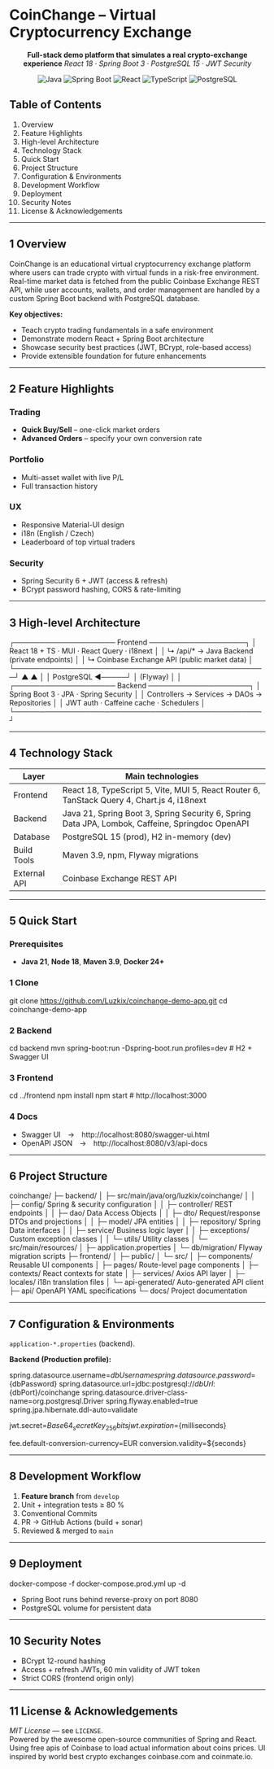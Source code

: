 <!-- README.md -->

# CoinChange – Virtual Cryptocurrency Exchange

<div align="center">
  <strong>Full-stack demo platform that simulates a real crypto-exchange experience</strong>  
  <em>React 18 · Spring Boot 3 · PostgreSQL 15 · JWT Security</em>

![Java](https://img.shields.io/badge/Java-21-orange?style=flat-square&logo=openjdk)
![Spring Boot](https://img.shields.io/badge/Spring%20Boot-3.x-brightgreen?style=flat-square&logo=spring)
![React](https://img.shields.io/badge/React-18-blue?style=flat-square&logo=react)
![TypeScript](https://img.shields.io/badge/TypeScript-5.x-blue?style=flat-square&logo=typescript)
![PostgreSQL](https://img.shields.io/badge/PostgreSQL-15-blue?style=flat-square&logo=postgresql)
</div>

## Table of Contents
1. Overview
2. Feature Highlights
3. High-level Architecture
4. Technology Stack
5. Quick Start
6. Project Structure
7. Configuration & Environments
8. Development Workflow
9. Deployment
10. Security Notes
11. License & Acknowledgements

---

## 1  Overview
CoinChange is an educational virtual cryptocurrency exchange platform where users can trade crypto with virtual funds in a risk-free environment. Real-time market data is fetched from the public Coinbase Exchange REST API, while user accounts, wallets, and order management are handled by a custom Spring Boot backend with PostgreSQL database.

**Key objectives:**
* Teach crypto trading fundamentals in a safe environment
* Demonstrate modern React + Spring Boot architecture
* Showcase security best practices (JWT, BCrypt, role-based access)
* Provide extensible foundation for future enhancements

---

## 2  Feature Highlights
### Trading
* **Quick Buy/Sell** – one-click market orders
* **Advanced Orders** – specify your own conversion rate
### Portfolio
* Multi-asset wallet with live P/L
* Full transaction history
### UX
* Responsive Material-UI design
* i18n (English / Czech)
* Leaderboard of top virtual traders
### Security
* Spring Security 6 + JWT (access & refresh)
* BCrypt password hashing, CORS & rate-limiting

---

## 3  High-level Architecture

┌──────────────────── Frontend ───────────────────┐
│ React 18 + TS · MUI · React Query · i18next │
│ ↳ /api/* → Java Backend (private endpoints) │
│ ↳ Coinbase Exchange API (public market data) │
└──────────────────────────────────────────────────┘
▲ ▲
│ │
PostgreSQL ◄─────┘ │
(Flyway) │
│
┌──────────────────── Backend ────────────────────┐
│ Spring Boot 3 · JPA · Spring Security │
│ Controllers → Services → DAOs → Repositories │
│ JWT auth · Caffeine cache · Schedulers │
└─────────────────────────────────────────────────┘

---

## 4  Technology Stack
| Layer        | Main technologies                                                                               |
|--------------|-------------------------------------------------------------------------------------------------|
| Frontend     | React 18, TypeScript 5, Vite, MUI 5, React Router 6, TanStack Query 4, Chart.js 4, i18next      |
| Backend      | Java 21, Spring Boot 3, Spring Security 6, Spring Data JPA, Lombok, Caffeine, Springdoc OpenAPI |
| Database     | PostgreSQL 15 (prod), H2 in-memory (dev)                                                        |
| Build Tools  | Maven 3.9, npm, Flyway migrations                                                               |
| External API | Coinbase Exchange REST API                                                                      |

---

## 5  Quick Start

### Prerequisites
* **Java 21**, **Node 18**, **Maven 3.9**, **Docker 24+**

### 1  Clone
git clone https://github.com/Luzkix/coinchange-demo-app.git
cd coinchange-demo-app

### 2  Backend
cd backend
mvn spring-boot:run -Dspring-boot.run.profiles=dev # H2 + Swagger UI

### 3  Frontend
cd ../frontend
npm install
npm start # http://localhost:3000

### 4  Docs
* Swagger UI → http://localhost:8080/swagger-ui.html
* OpenAPI JSON → http://localhost:8080/v3/api-docs

---

## 6  Project Structure

coinchange/
├─ backend/
│ ├─ src/main/java/org/luzkix/coinchange/
│ │ ├─ config/ Spring & security configuration
│ │ ├─ controller/ REST endpoints
│ │ ├─ dao/ Data Access Objects
│ │ ├─ dto/ Request/response DTOs and projections
│ │ ├─ model/ JPA entities
│ │ ├─ repository/ Spring Data interfaces
│ │ ├─ service/ Business logic layer
│ │ ├─ exceptions/ Custom exception classes
│ │ └─ utils/ Utility classes
│ └─ src/main/resources/
│ ├─ application.properties
│ └─ db/migration/ Flyway migration scripts
├─ frontend/
│ ├─ public/
│ └─ src/
│ ├─ components/ Reusable UI components
│ ├─ pages/ Route-level page components
│ ├─ contexts/ React contexts for state
│ ├─ services/ Axios API layer
│ ├─ locales/ i18n translation files
│ └─ api-generated/ Auto-generated API client
├─ api/ OpenAPI YAML specifications
└─ docs/ Project documentation


---

## 7  Configuration & Environments
`application-*.properties` (backend).

**Backend (Production profile):**

spring.datasource.username=${dbUsername}
spring.datasource.password=${dbPassword}
spring.datasource.url=jdbc:postgresql://${dbUrl}:${dbPort}/coinchange
spring.datasource.driver-class-name=org.postgresql.Driver
spring.flyway.enabled=true
spring.jpa.hibernate.ddl-auto=validate

jwt.secret=${Base64_secretKey_256bits}
jwt.expiration=${milliseconds}

fee.default-conversion-currency=EUR
conversion.validity=${seconds}


---

## 8  Development Workflow
1. **Feature branch** from `develop`
2. Unit + integration tests ≥ 80 %
3. Conventional Commits
4. PR → GitHub Actions (build + sonar)
5. Reviewed & merged to `main`

---

## 9  Deployment

docker-compose -f docker-compose.prod.yml up -d

* Spring Boot runs behind reverse-proxy on port 8080
* PostgreSQL volume for persistent data

---

## 10  Security Notes
* BCrypt 12-round hashing
* Access + refresh JWTs, 60 min validity of JWT token
* Strict CORS (frontend origin only)


---

## 11  License & Acknowledgements
*MIT License* — see `LICENSE`.  
Powered by the awesome open-source communities of Spring and React. Using free apis of Coinbase to load actual information about coins prices.
UI inspired by world best crypto exchanges coinbase.com and coinmate.io.